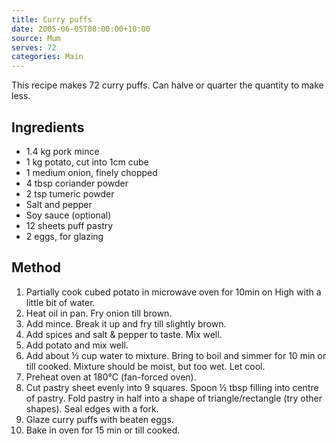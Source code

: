 ```yaml
---
title: Curry puffs
date: 2005-06-05T00:00:00+10:00
source: Mum
serves: 72
categories: Main
---
```


This recipe makes 72 curry puffs. Can halve or quarter the quantity to make less. 

## Ingredients
* 1.4 kg pork mince
* 1 kg potato, cut into 1cm cube
* 1 medium onion, finely chopped
* 4 tbsp coriander powder
* 2 tsp tumeric powder
* Salt and pepper
* Soy sauce (optional)
* 12 sheets puff pastry
* 2 eggs, for glazing

## Method
1. Partially cook cubed potato in microwave oven for 10min on High with a little bit of water.
2. Heat oil in pan. Fry onion till brown.
3. Add mince. Break it up and fry till slightly brown.
4. Add spices and salt & pepper to taste. Mix well.
5. Add potato and mix well.
6. Add about ½ cup water to mixture. Bring to boil and simmer for 10 min or till cooked. Mixture should be moist, but too wet. Let cool.
7. Preheat oven at 180°C (fan-forced oven).
8. Cut pastry sheet evenly into 9 squares. Spoon ½ tbsp filling into centre of pastry. Fold pastry in half into a shape of triangle/rectangle (try other shapes). Seal edges with a fork.
9. Glaze curry puffs with beaten eggs.
10. Bake in oven for 15 min or till cooked.